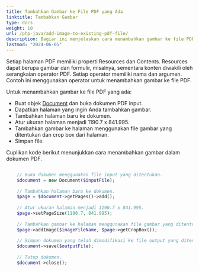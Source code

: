 ```yaml
---
title: Tambahkan Gambar ke File PDF yang Ada
linktitle: Tambahkan Gambar
type: docs
weight: 10
url: /php-java/add-image-to-existing-pdf-file/
description: Bagian ini menjelaskan cara menambahkan gambar ke file PDF yang ada menggunakan PHP.
lastmod: "2024-06-05"
---
```


Setiap halaman PDF memiliki properti Resources dan Contents. Resources dapat berupa gambar dan formulir, misalnya, sementara konten diwakili oleh serangkaian operator PDF. Setiap operator memiliki nama dan argumen. Contoh ini menggunakan operator untuk menambahkan gambar ke file PDF.

Untuk menambahkan gambar ke file PDF yang ada:

- Buat objek [Document](https://reference.aspose.com/pdf/java/com.aspose.pdf/Document) dan buka dokumen PDF input.
- Dapatkan halaman yang ingin Anda tambahkan gambar.
- Tambahkan halaman baru ke dokumen.
- Atur ukuran halaman menjadi 1190.7 x 841.995.
- Tambahkan gambar ke halaman menggunakan file gambar yang ditentukan dan crop box dari halaman.
- Simpan file.

Cuplikan kode berikut menunjukkan cara menambahkan gambar dalam dokumen PDF.

```php

    // Buka dokumen menggunakan file input yang ditentukan.
    $document = new Document($inputFile);
    
    // Tambahkan halaman baru ke dokumen.
    $page = $document->getPages()->add();
    
    // Atur ukuran halaman menjadi 1190.7 x 841.995.
    $page->setPageSize(1190.7, 841.995);
    
    // Tambahkan gambar ke halaman menggunakan file gambar yang ditentukan dan crop box dari halaman.
    $page->addImage($imageFileName, $page->getCropBox());
    
    // Simpan dokumen yang telah dimodifikasi ke file output yang ditentukan.
    $document->save($outputFile);
    
    // Tutup dokumen.
    $document->close();
```